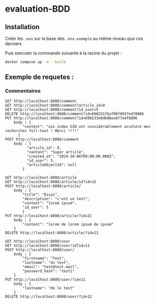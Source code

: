 # evaluation-BDD

## Installation

Créer les `.env` sur la base des `.env.exemple` au même niveau que ces derniers

Puis executer la commande suivante à la racine du projet :

```bash
docker compose up -d --build
```

## Exemple de requetes :

### Commentaires
```curl
GET http://localhost:8080/comment
GET http://localhost:8080/comment?article_id=9
GET http://localhost:8080/comment?id_user=5
DELETE http://localhost:8080/comment?id=690231fba700f8937e4f8806
PUT http://localhost:8080/comment?id=690233e0db8bea977e4f8806
    body : {
        "content": "Les index GIN ont considérablement accéléré mes recherches full-text ! Merci !!!!"
      }
POST http://localhost:8080/comment
    body : {
          "article_id": 9,
          "content": "Super article",
          "created_at": "2024-10-06T00:00:00.000Z",
          "id_user": 5,
          "articleObjectId": null
        }
```

```curl
GET http://localhost:8080/article
GET http://localhost:8080/article/id?id=15
POST http://localhost:8080/article/
    body : {
        "title": "Essai",
        "description": "c'est un test",
        "content": "lorem ipsum",
        "id_user": 5
        }
PUT http://localhost:8080/article/?id=21
    body : {
        "content": "lorem de lorem ipsum de ipsum"
    }
DELETE http://localhost:8080/article/?id=21
```

```curl
GET http://localhost:8080/user
GET http://localhost:8080/user/id?id=11
POST http://localhost:8080/user/
    body : {
        "firstname": "Test",
        "lastname": "du test",
        "email": "test@test.mail",
        "password_hash": "test1"
    }
PUT http://localhost:8080/user/?id=11
    body : {
        "lastname": "de le test"
    }
DELETE http://localhost:8080/user/?id=12
```